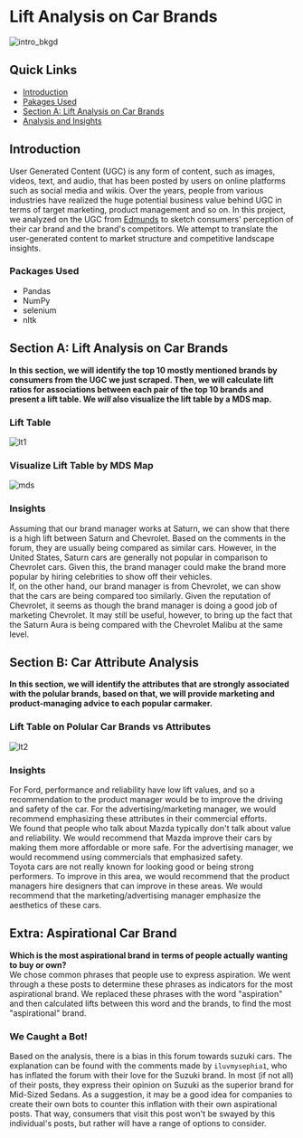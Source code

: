 # Lift Analysis on Car Brands  
![intro_bkgd](https://user-images.githubusercontent.com/47257479/102415236-72a95180-3fbd-11eb-90bf-102df808264a.png)  

## Quick Links  
- [Introduction](https://github.com/haohe1113/lift-analysis-on-car-brands/blob/main/README.md#Introduction)  
- [Pakages Used](https://github.com/haohe1113/lift-analysis-on-car-brands/blob/main/README.md#Pakages-Used)  
- [Section A: Lift Analysis on Car Brands](https://github.com/haohe1113/lift-analysis-on-car-brands/blob/main/README.md#Section-A:-Lift-Analysis-on-Car-Brands--)   
- [Analysis and Insights](https://github.com/haohe1113/lift-analysis-on-car-brands/blob/main/README.md#Analysis-and-Insights)  

## Introduction  
User Generated Content (UGC) is any form of content, such as images, videos, text, and audio, that has been posted by users on online platforms such as social media and wikis. Over the years, people from various industries have realized the huge potential business value behind UGC in terms of target marketing, product management and so on. In this project, we analyzed on the UGC from [Edmunds](https://forums.edmunds.com/) to sketch consumers' perception of their car brand and the brand's competitors. We attempt to translate the user-generated content to market structure and competitive landscape insights.  

### Packages Used  
* Pandas  
* NumPy  
* selenium  
* nltk  

## Section A: Lift Analysis on Car Brands  
**In this section, we will identify the top 10 mostly mentioned brands by consumers from the UGC we just scraped. Then, we will calculate lift ratios for associations between each pair of the top 10 brands and present a lift table. We *will* also visualize the lift table by a MDS map.**   

### Lift Table  
![lt1](https://user-images.githubusercontent.com/47257479/102414204-b56a2a00-3fbb-11eb-87c9-c5338c07e96b.png)  

### Visualize Lift Table by MDS Map  
![mds](https://user-images.githubusercontent.com/47257479/102414314-efd3c700-3fbb-11eb-9771-f54d713ece5f.png)  

### Insights  
Assuming that our brand manager works at Saturn, we can show that there is a high lift between Saturn and Chevrolet.  Based on the comments in the forum, they are usually being compared as similar cars.  However, in the United States, Saturn cars are generally not popular in comparison to Chevrolet cars.  Given this, the brand manager could make the brand more popular by hiring celebrities to show off their vehicles.  
If, on the other hand, our brand manager is from Chevrolet, we can show that the cars are being compared too similarly.  Given the reputation of Chevrolet, it seems as though the brand manager is doing a good job of marketing Chevrolet.  It may still be useful, however, to bring up the fact that the Saturn Aura is being compared with the Chevrolet Malibu at the same level. 

## Section B: Car Attribute Analysis  
**In this section, we will identify the attributes that are strongly associated with the polular brands, based on that, we will provide marketing and product-managing advice to each popular carmaker.**  

### Lift Table on Polular Car Brands vs Attributes  
![lt2](https://user-images.githubusercontent.com/47257479/102414503-46d99c00-3fbc-11eb-834c-12c30d798b3c.png)  

### Insights  
For Ford, performance and reliability have low lift values, and so a recommendation to the product manager would be to improve the driving and safety of the car.  For the advertising/marketing manager, we would recommend emphasizing these attributes in their commercial efforts.  
We found that people who talk about Mazda typically don't talk about value and reliability.  We would recommend that Mazda improve their cars by making them more affordable or more safe.  For the advertising manager, we would recommend using commercials that emphasized safety.  
Toyota cars are not really known for looking good or being strong performers.  To improve in this area, we would recommend that the product managers hire designers that can improve in these areas.  We would recommend that the marketing/advertising manager emphasize the aesthetics of these cars.  

## Extra: Aspirational Car Brand  
**Which is the most aspirational brand in terms of people actually wanting to buy or own?**    
We chose common phrases that people use to express aspiration.  We went through a these posts to determine these phrases as indicators for the most aspirational brand.  We replaced these phrases with the word "aspiration" and then calculated lifts between this word and the brands, to find the most "aspirational" brand.  
### We Caught a Bot!
Based on the analysis, there is a bias in this forum towards suzuki cars.  The explanation can be found with the comments made by `iluvmysephia1`, who has inflated the forum with their love for the Suzuki brand.  In most (if not all) of their posts, they express their opinion on Suzuki as the superior brand for Mid-Sized Sedans.  As a suggestion, it may be a good idea for companies to create their own bots to counter this inflation with their own aspirational posts.  That way, consumers that visit this post won't be swayed by this individual's posts, but rather will have a range of options to consider.
